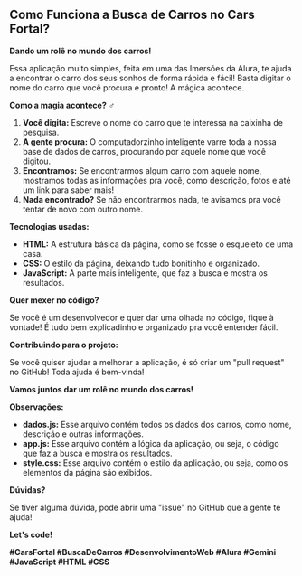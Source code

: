 ## Como Funciona a Busca de Carros no Cars Fortal? 

**Dando um rolê no mundo dos carros!** 

Essa aplicação muito simples, feita em uma das Imersões da Alura, te ajuda a encontrar o carro dos seus sonhos de forma rápida e fácil! Basta digitar o nome do carro que você procura e pronto! A mágica acontece. 

**Como a magia acontece?** ‍♂️

1. **Você digita:** Escreve o nome do carro que te interessa na caixinha de pesquisa. 
2. **A gente procura:** O computadorzinho inteligente varre toda a nossa base de dados de carros, procurando por aquele nome que você digitou.
3. **Encontramos:** Se encontrarmos algum carro com aquele nome, mostramos todas as informações pra você, como descrição, fotos e até um link para saber mais! 
4. **Nada encontrado?** Se não encontrarmos nada, te avisamos pra você tentar de novo com outro nome.

**Tecnologias usadas:** ️

* **HTML:** A estrutura básica da página, como se fosse o esqueleto de uma casa.
* **CSS:** O estilo da página, deixando tudo bonitinho e organizado.
* **JavaScript:** A parte mais inteligente, que faz a busca e mostra os resultados.

**Quer mexer no código?** 

Se você é um desenvolvedor e quer dar uma olhada no código, fique à vontade! É tudo bem explicadinho e organizado pra você entender fácil. 

**Contribuindo para o projeto:** 

Se você quiser ajudar a melhorar a aplicação, é só criar um "pull request" no GitHub! Toda ajuda é bem-vinda! 

**Vamos juntos dar um rolê no mundo dos carros!** 

**Observações:**

* **dados.js:** Esse arquivo contém todos os dados dos carros, como nome, descrição e outras informações.
* **app.js:** Esse arquivo contém a lógica da aplicação, ou seja, o código que faz a busca e mostra os resultados.
* **style.css:** Esse arquivo contém o estilo da aplicação, ou seja, como os elementos da página são exibidos.

**Dúvidas?** 

Se tiver alguma dúvida, pode abrir uma "issue" no GitHub que a gente te ajuda! 

**Let's code!** 

**#CarsFortal #BuscaDeCarros #DesenvolvimentoWeb #Alura #Gemini #JavaScript #HTML #CSS**
